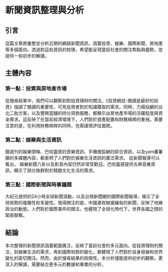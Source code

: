 # 新聞資訊整理與分析

## 引言

這篇文章將彙整並分析近期的網路新聞資訊，涵蓋投資、娛樂、國際新聞、房地產等多個面向。透過對這些資訊的梳理，希望能呈現當前社會的關注焦點與趨勢，並提供一些初步的解讀。

## 主體內容

### 第一點：投資與房地產市場

從搜尋結果中，我們可以觀察到對投資理財的關注。《投資網誌-閱讀是最好的投資》強調了閱讀的重要性，可見投資者對於知識獲取的需求。同時，力揚投顧的台北二胎方案，以及豐興當舖的持分貸款服務，都顯示出房地產市場的活躍程度與資金需求。這反映了在當前經濟環境下，人們對於資產配置和財務槓桿的重視。需要注意的是，在利用財務槓桿的同時，也需謹慎評估風險。

### 第二點：娛樂與生活資訊

鏡週刊的娛樂頭條、巴哈靈感的音樂資訊、手機搜狐網的綜合資訊、以及yam蕃薯藤的多媒體內容，都表明了人們對於娛樂生活資訊的廣泛需求。 從新聞報導可以看出， 娛樂新聞八卦以及影音內容仍然非常受歡迎。巴哈靈感提供古典音樂資訊，顯示了部分族群對於精緻文化生活的需求。

### 第三點：國際新聞與時事議題

大紀元提供的24小時全球新聞滾動，以及台視新聞網的國際新聞報導，揭示了全球局勢的複雜性和多變性。值得關注的是，中國連夜馳援緬甸的新聞，反映了地緣政治的動態。人們對於國際事件的關注，也體現了全球化時代下，世界各國之間的緊密聯繫。

## 結論

本次整理的新聞資訊涵蓋範圍廣泛，反映了當前社會的多元面向。從投資理財的關注，到娛樂生活的需求，再到國際局勢的變化，都體現了人們對於自身發展和世界變化的密切關注。然而，由於搜尋結果的局限性，本分析僅能提供初步的觀察。更深入的解讀，需要結合更多元的數據和專業的分析。
